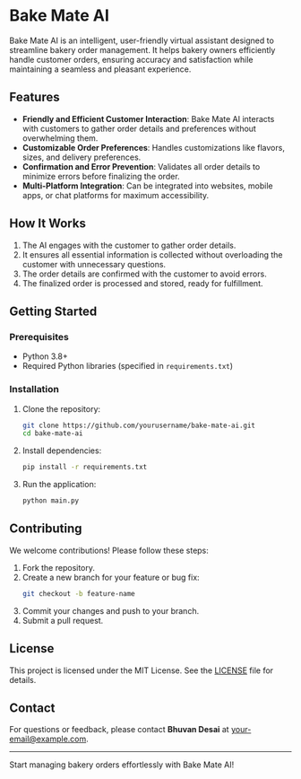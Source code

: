 # Bake Mate AI

Bake Mate AI is an intelligent, user-friendly virtual assistant designed to streamline bakery order management. It helps bakery owners efficiently handle customer orders, ensuring accuracy and satisfaction while maintaining a seamless and pleasant experience.

## Features
- **Friendly and Efficient Customer Interaction**: Bake Mate AI interacts with customers to gather order details and preferences without overwhelming them.
- **Customizable Order Preferences**: Handles customizations like flavors, sizes, and delivery preferences.
- **Confirmation and Error Prevention**: Validates all order details to minimize errors before finalizing the order.
- **Multi-Platform Integration**: Can be integrated into websites, mobile apps, or chat platforms for maximum accessibility.

## How It Works
1. The AI engages with the customer to gather order details.
2. It ensures all essential information is collected without overloading the customer with unnecessary questions.
3. The order details are confirmed with the customer to avoid errors.
4. The finalized order is processed and stored, ready for fulfillment.

## Getting Started

### Prerequisites
- Python 3.8+
- Required Python libraries (specified in `requirements.txt`)

### Installation
1. Clone the repository:
   ```bash
   git clone https://github.com/yourusername/bake-mate-ai.git
   cd bake-mate-ai
   ```
2. Install dependencies:
   ```bash
   pip install -r requirements.txt
   ```
3. Run the application:
   ```bash
   python main.py
   ```

## Contributing
We welcome contributions! Please follow these steps:
1. Fork the repository.
2. Create a new branch for your feature or bug fix:
   ```bash
   git checkout -b feature-name
   ```
3. Commit your changes and push to your branch.
4. Submit a pull request.

## License
This project is licensed under the MIT License. See the [LICENSE](LICENSE) file for details.

## Contact
For questions or feedback, please contact **Bhuvan Desai** at [your-email@example.com](mailto:your-email@example.com).

---

Start managing bakery orders effortlessly with Bake Mate AI!
